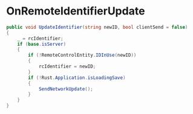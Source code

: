 <Badge type="danger" text="Carbon Compatible"/><Badge type="warning" text="Oxide Compatible"/>
# OnRemoteIdentifierUpdate
```csharp
public void UpdateIdentifier(string newID, bool clientSend = false)
{
	_ = rcIdentifier;
	if (base.isServer)
	{
		if (!RemoteControlEntity.IDInUse(newID))
		{
			rcIdentifier = newID;
		}
		if (!Rust.Application.isLoadingSave)
		{
			SendNetworkUpdate();
		}
	}
}

```
